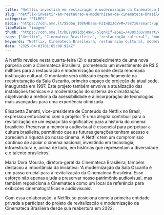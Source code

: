 ```yaml
---
title: "Netflix investirá em restauração e modernização da Cinemateca Brasileira"
slug: "netflix-investir-em-restaurao-e-modernizao-da-cinemateca-brasileira"
categoria: "FILMES"
midia: "https://cdn.ome.lt/55d6u_100A4haas-F21HBzJGVvM=/987x0/smart/uploads/conteudo/fotos/OMELETE_CAPA_-_2025-04-02T215118.902.png"
tipoMidia: "imagem"
thumb: "https://cdn.ome.lt/bEYyDXiqbj49wL-SlqnRIf-e5eI=/480x360/smart/extras/conteudos/omelete_THUMB_-_2025-04-02T215102.915.png"
tags: ["Netflix", "Cinemateca Brasileira", "restauração cultural", "modernização", "cinema brasileiro", "preservação audiovisual", "tecnologia em cinema", "investimento cultural"]
keywords: "Netflix, Cinemateca Brasileira, restauração cultural, modernização, cinema brasileiro, preservação audiovisual, tecnologia em cinema, investimento cultural"
data: "2025-04-03T01:05:08.924Z"
---
```


A Netflix revelou nesta quarta-feira (2) o estabelecimento de uma nova parceria com a Cinemateca Brasileira, prometendo um investimento de R$ 5 milhões para a restauração e modernização da sede desta renomada instituição cultural. O montante será utilizado especificamente na reestruturação da Sala Oscarito, primeiro espaço de projeção da atual sede, inaugurada em 1997. Este projeto também envolve a atualização das instalações técnicas e a modernização do sistema de climatização, objetivando a melhoria da acessibilidade e a incorporação de tecnologias mais avançadas para uma experiência otimizada.

Elisabetta Zenatti, vice-presidente de Conteúdo da Netflix no Brasil, expressou entusiasmo com o projeto: 'É uma alegria contribuir para a revitalização de um espaço tão significativo para a história do cinema brasileiro. Preservar a memória audiovisual é essencial para perpetuar a cultura brasileira, permitindo que as futuras gerações tenham acesso e apreciem a riqueza do nosso cinema. A Netflix tem um compromisso contínuo de apoiar o cinema nacional, investindo em tecnologia, infraestrutura e, acima de tudo, em histórias que representam a diversidade e o talento brasileiros'.

Maria Dora Mourão, diretora-geral da Cinemateca Brasileira, também destacou a importância da iniciativa: 'A modernização da Sala Oscarito é um passo crucial para a revitalização da Cinemateca Brasileira. Esse esforço não apenas ajuda a preservar nosso patrimônio audiovisual, mas também reposiciona a Cinemateca como um local de referência para exibições cinematográficas e audiovisuais'.

Com essa colaboração, a Netflix se posiciona como a primeira entidade privada a participar do projeto de revitalização e modernização da Cinemateca Brasileira desde sua reabertura em 2022.